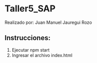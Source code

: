 # Taller5_SAP

Realizado por: Juan Manuel Jauregui Rozo

## Instrucciones:

1. Ejecutar npm start
2. Ingresar el archivo index.html

